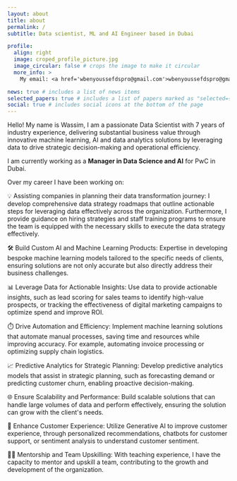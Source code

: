 ```yaml
---
layout: about
title: about
permalink: /
subtitle: Data scientist, ML and AI Engineer based in Dubai

profile:
  align: right
  image: croped_profile_picture.jpg
  image_circular: false # crops the image to make it circular
  more_info: >
    My email: <a href='wbenyoussefdspro@gmail.com'>wbenyoussefdspro@gmail.com</a>.

news: true # includes a list of news items
selected_papers: true # includes a list of papers marked as "selected={true}"
social: true # includes social icons at the bottom of the page
---
```


Hello! My name is Wassim, I am a passionate Data Scientist with 7 years of industry experience, delivering substantial business value through innovative machine learning, AI and data analytics solutions by leveraging data to drive strategic decision-making and operational efficiency.

I am currently working as a **Manager in Data Science and AI** for PwC in Dubai.

Over my career I have been working on:

💡 Assisting companies in planning their data transformation journey: I develop comprehensive data strategy roadmaps that outline actionable steps for leveraging data effectively across the organization. Furthermore, I provide guidance on hiring strategies and staff training programs to ensure the team is equipped with the necessary skills to execute the data strategy effectively.

🛠️ Build Custom AI and Machine Learning Products: Expertise in developing bespoke machine learning models tailored to the specific needs of clients, ensuring solutions are not only accurate but also directly address their business challenges.

📊 Leverage Data for Actionable Insights: Use data to provide actionable insights, such as lead scoring for sales teams to identify high-value prospects, or tracking the effectiveness of digital marketing campaigns to optimize spend and improve ROI.

⏱️ Drive Automation and Efficiency: Implement machine learning solutions that automate manual processes, saving time and resources while improving accuracy. For example, automating invoice processing or optimizing supply chain logistics.

📈 Predictive Analytics for Strategic Planning: Develop predictive analytics models that assist in strategic planning, such as forecasting demand or predicting customer churn, enabling proactive decision-making.

🌐 Ensure Scalability and Performance: Build scalable solutions that can handle large volumes of data and perform effectively, ensuring the solution can grow with the client's needs.

👥 Enhance Customer Experience: Utilize Generative AI to improve customer experience, through personalized recommendations, chatbots for customer support, or sentiment analysis to understand customer sentiment.

🧑‍🏫 Mentorship and Team Upskilling: With teaching experience, I have the capacity to mentor and upskill a team, contributing to the growth and development of the organization.
